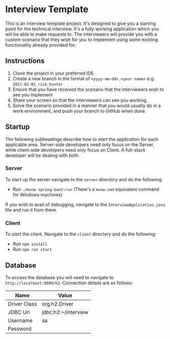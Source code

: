 # Interview Template

This is an interview template project. It's designed to give you a starting point for the technical interview. It's a
fully working application which you will be able to make requests to. The interviewers will provide you with a custom
scenario that they wish for you to implement using some existing functionality already provided for.

## Instructions

1. Clone the project in your preferred IDE.
2. Create a new branch in the format of `<yyyy-mm-dd>_<your name>` e.g. `2021-02-02_rick_hunter`
3. Ensure that you have received the scenario that the interviewers wish to see you implement
4. Share your screen so that the interviewers can see you working.
5. Solve the scenario provided in a manner that you would usually do in a work environment, and push your branch 
to GitHub when done.

## Startup
The following subheadings describe how to start the application for each 
applicable area. Server-side developers need only focus on the Server, while
client-side developers need only focus on Client. A full-stack developer will
be dealing with both.

### Server
To start up the server navigate to the `server` directory and do the following:

* Run `./mvnw spring-boot:run` (There's a `mvnw.cmd` equivalent command for Windows machines)

If you wish to avail of debugging, navigate to the `InterviewApplication.java` file
and run it from there.

### Client

To start the client. Navigate to the `client` directory and do the following:
* Run `npm install`
* Run `npm run start`

## Database

To access the database you will need to navigate to `http://localhost:8080/h2`. Connection details are as follows:

|Name|Value|
|----|---|
|Driver Class| org.h2.Driver|
|JDBC Url|jdbc:h2:~/interview|
|Username|sa|
|Password||

